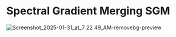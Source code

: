 # Spectral Gradient Merging SGM

![Screenshot_2025-01-31_at_7 22 49_AM-removebg-preview](https://github.com/user-attachments/assets/f9aa33fa-b99a-40c3-9e4c-79aeecde7e1c)
